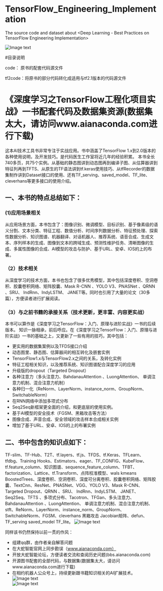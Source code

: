 
# TensorFlow_Engineering_Implementation
The source code and dataset about &lt;Deep Learning - Best Practices on TensorFlow Engineering Implementation> 

![Image text](https://github.com/aianaconda/TensorFlow_Engineering_Implementation/blob/master/2.jpg)

#目录说明

code： 原书的配套代码源文件

tf2code：将原书的部分代码转化成适用与tf2.1版本的代码源文件

#

# 《深度学习之TensorFlow工程化项目实战》一书配套代码及数据集资源(数据集太大，请访问www.aianaconda.com进行下载)
这本AI技术工具书非常专注于实战应用。书中涵盖了TensorFlow 1.x到2.0版本的各种使用说明，及开发技巧。是代码医生工作室将近几年的经验积累。
本书全长740多页，共75个实例。从基础的静态图讲到动态图再到编译子图、从估算器讲到特征列再到TFTS、从原生的TF语法讲到tf.keras使用技巧、从tfRecorder的数据集制作讲到Dataset接口的使用、还有TF_serving、saved_model、TF_lite、cleverhans等更多接口的使用介绍。

##  一、本书的特点总结如下：
###  (1)应用场景相关
从应用场景方面，本书包含了：图像识别、微调模型、目标识别、基于像素级的语义分割、文本分类、特征工程、数值分析、时间序列数据分析、特征预处理、探索性数据分析、知识图谱、机器翻译、对话机器人、推荐系统、语音合成、生成文本、序列样本的生成、图像到文本的跨域生成、预测性维护任务、清晰图像的生成、多属性图像的合成、AI模型的攻击与防护、基于URL、安卓、IOS的上的布署。
### （2）技术相关
从深度学习的技术方面，本书也包含了很多优秀模型，其中包括深度卷积、空洞卷积、胶囊卷积网络、矩阵胶囊、Mask R-CNN 、YOLO V3、PNASNet 、QRNN 、SRU、 IndRnn、IndyLSTM、 JANET等。同时也引用了大量的论文（30多篇），方便读者进行扩展阅读。
### （3）与之前书籍的承接关系（技术更新，更丰富、内容更实战）
本书可以算作是《深度学习之TensorFlow：入门、原理与进阶实战》一书的后续版本。
知识一脉相承，前后呼应。在《深度学习之TensorFlow：入门、原理与进阶实战》一书的基础之上，又更新了一些有用的技巧，其中包括：

* 更实用的数据集案例以及TFDS接口介绍
* 动态图里、静态图、估算器间的相互转化及嵌套实例
* TensorFlow1.x与TensorFlow2.x之间的关系，及转化实例
* 特征工程相关知识，以及推荐系统、知识图谱配合深度学习的应用
*	升级版的dropout（Targeted Dropout）
* 各种注意力（多头注意力、BahdanauAttention 、LuongAttention、 单调注意力机制、混合注意力机制）
*	各种归一化（ReNorm、LayerNorm、instance_norm、GroupNorm、SwitchableNorm）
* 在RNN网络中添加多项式分布
* Seq2Seq新框架更全面的介绍，和更底层的使用实例。
* 基于AI模型的安全技术（FGSM、黑箱攻击等方法）
* 图像合成、声音合成、安全领域的攻击样本合成相关实例
* 增加了基于URL、安卓、IOS的上的布署实例
##  二、书中包含的知识点如下： 
TF-slim、TF-Hub、T2T、tf.layers、tf.js、TFDS、tf.Keras、TFLearn、tfdbg、Training Hooks、Estimators、eager、TF_CONFIG、KubeFlow、tf.feature_column、知识图谱、sequence_feature_column、TFBT、 factorization、Lattice、tf.Transform、点阵校准模型、wals kmeans  BoostedTrees、深度卷积、空洞卷积、深度可分离卷积、胶囊卷积网络、矩阵胶囊、TextCnn、ResNet、PNASNet、VGG、YOLO V3、Mask R-CNN、Targeted Dropout、QRNN 、SRU、 IndRnn、IndyLSTM、 JANET、 Seq2Seq、TFTS 、多项式分布、Tacotron、TFGan、多头注意力、BahdanauAttention 、LuongAttention、 单调注意力机制、混合注意力机制、stft、ReNorm、LayerNorm、instance_norm、GroupNorm、SwitchableNorm、FGSM、cleverhans 黑箱攻击  Jacobian矩阵、defun、TF_serving  saved_model  TF_lite。
![Image text](https://github.com/aianaconda/TensorFlow_Engineering_Implementation/blob/master/36.jpg)

同样该书仍然保持以前一贯的作风：
*	组建qq群，由作者亲自解答问题
*	在大蛇智能官网上同步勘误（www.aianaconda.com）
*	开放大蛇智能论坛，方便读者交流和查阅历史问题(bbs.aianaconda.com)
*	开源图书配套的全部代码，与数据集(数据集太大，请访问www.aianaconda.com进行下载)  
*	在相约机器人公众号上，持续更新跟书籍知识相关的AI扩展技术。  
![Image text](https://github.com/aianaconda/TensorFlow_Engineering_Implementation/blob/master/1.jpg)  
![Image text](https://github.com/aianaconda/TensorFlow_Engineering_Implementation/blob/master/9.png)



